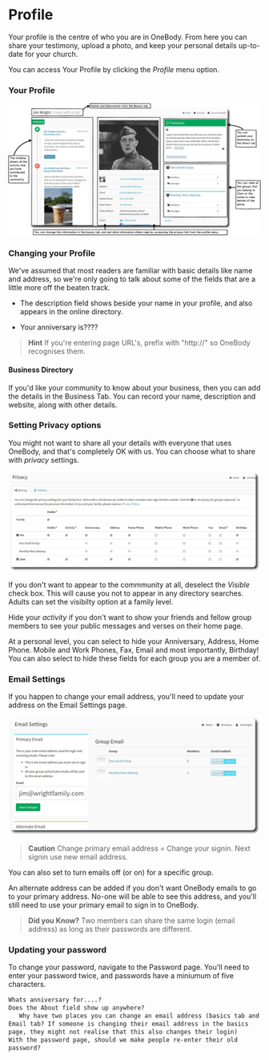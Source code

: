 # Profile
Your profile is the centre of who you are in OneBody. From here you can share your testimony, upload a photo, and keep your personal details up-to-date for your church.

You can access Your Profile by clicking the *Profile* menu option.

### Your Profile

![Annotated Profile](/img/profile/jim-wright-annotated-profile.png)


### Changing your Profile

We've assumed that most readers are familiar with basic details like name and address, so we're only going to talk about some of the fields that are a little more off the beaten track.

* The description field shows beside your name in your profile, and also appears in the online directory.

* Your anniversary is????

> **Hint** If you're entering page URL's, prefix with "http://" so OneBody recognises them.

#### Business Directory

If you'd like your community to know about your business, then you can add the details in the Business Tab. You can record your name, description and website, along with other details.


### Setting Privacy options

You might not want to share all your details with everyone that uses OneBody, and that's completely OK with us. You can choose what to share with *privacy*
settings.

![Privacy](/img/profile/privacy.jpg)

If you don't want to appear to the commmunity at all, deselect the  *Visible* check box. This will cause you not to appear in any directory searches. Adults can set the visibilty option at a family level.

Hide your *activity* if you don't want to show your friends and fellow group members to see your public messages and verses on their home page.

At a personal level, you can select to hide your Anniversary, Address, Home Phone. Mobile and Work Phones, Fax, Email and most importantly, Birthday! You can also select to hide these fields for each group you are a member of.

### Email Settings

If you happen to change your email address, you'll need to update your address on the Email Settings page.

![Email Settings](/img/profile/email-settings.png)

> **Caution** Change primary email address = Change your signin. Next signin use new email address.

You can also set to turn emails off (or on) for a specific group.

An alternate address can be added if you don't want OneBody emails to go to your primary address. No-one will be able to see this address, and you'll still need to use your primary email to sign in to OneBody.

> **Did you Know?** Two members can share the same login (email address) as long as their passwords are different.

### Updating your password
To change your password, navigate to the Password page. You'll need to enter your password twice, and passwords have a miniumum of five characters.

    Whats anniversary for....?
    Does the About field show up anywhere?
       Why have two places you can change an email address (basics tab and Email tab? If someone is changing their email address in the basics page, they might not realise that this also changes their login)
    With the password page, should we make people re-enter their old password?
